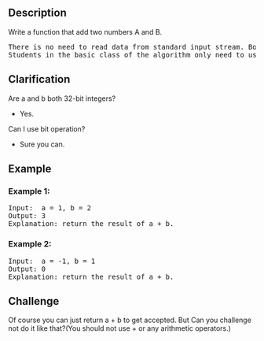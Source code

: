 ## Description
Write a function that add two numbers A and B.
<pre>
There is no need to read data from standard input stream. Both parameters are given in function aplusb, your job is to calculate the sum and return it.
Students in the basic class of the algorithm only need to use the arithmetic operator ‘+’ to complete the problem, without considering the requirements of the bit operation.
</pre>
## Clarification
Are a and b both 32-bit integers?
+ Yes.

Can I use bit operation?
+ Sure you can.

## Example
### Example 1:
<pre>
Input:  a = 1, b = 2
Output: 3	
Explanation: return the result of a + b.
</pre>
### Example 2:
<pre>
Input:  a = -1, b = 1
Output: 0	
Explanation: return the result of a + b.
</pre>
## Challenge
Of course you can just return a + b to get accepted. But Can you challenge not do it like that?(You should not use + or any arithmetic operators.)